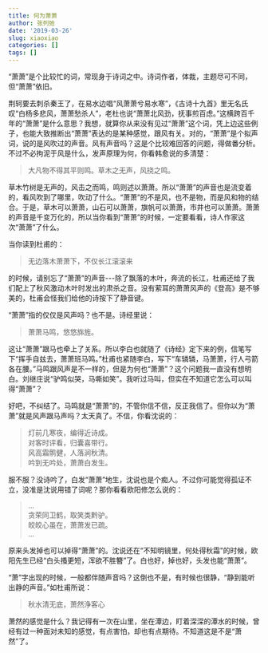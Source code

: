 ```yaml
---
title: 何为萧萧
author: 张列弛
date: '2019-03-26'
slug: xiaoxiao
categories: []
tags: []
---
```


“萧萧”是个比较忙的词，常现身于诗词之中。诗词作者，体裁，主题尽可不同，但“萧萧”依旧。  

荆轲要去刺杀秦王了，在易水边唱“风萧萧兮易水寒”，《古诗十九首》里无名氏叹“白杨多悲风，萧萧愁杀人”，老杜也说“萧萧北风劲，抚事煎百虑。”这横跨百千年的“萧萧”是什么意思？我想，就算你从来没有见过“萧萧”这个词，凭上边这些例子，也能大致推断出“萧萧”表达的是某种感觉，跟风有关。对的，“萧萧”是个拟声词，说的是风吹过的声音。风有声音吗？这是个比较难回答的问题，得做番分析。不过不必拘泥于风是什么，发声原理为何，你看韩愈说的多清楚：

> 大凡物不得其平则鸣。草木之无声，风挠之鸣。  

草木竹树是无声的，风击之而鸣，鸣则述以萧萧。所以“萧萧”的声音也是流变着的，看风吹到了哪里，吹动了什么。“萧萧”的不是风，也不是物，而是风和物的结合。于是，草木可以萧萧，山石可以萧萧，旗帆可以萧萧，市井也可以萧萧。萧萧的声音是千变万化的，所以当你看到“萧萧”的时候，一定要看看，诗人作家这次“萧萧”了什么。   

当你读到杜甫的：

> 无边落木萧萧下，不仅长江滚滚来   

的时候，请别忘了“萧萧”的声音---除了飘落的木叶，奔流的长江，杜甫还给了我们配上了秋风激动木叶时发出的肃杀之音。没有萦耳的萧萧风声的《登高》是不够美的，杜甫会怪我们给他的诗按下了静音键。      

“萧萧”指的仅仅是风声吗？也不是。诗经里说：

> 萧萧马鸣，悠悠旆旌。  

这让“萧萧”跟马也牵上了关系。所以李白也就随了《诗经》定下来的例，信笔写下“挥手自兹去，萧萧班马鸣。”杜甫也紧随李白，写下“车辚辚，马萧萧，行人弓箭各在腰。”马鸣跟风声是不一样的，但是为何也“萧萧”？这个问题我一直没有想明白。刘继庄说“驴鸣似哭，马嘶如笑”。我听过马叫，但实在不知道它怎么可以叫得“萧萧”？  
 
好吧，不纠结了。马鸣就是“萧萧”的，不管你信不信，反正我信了。但你以为“萧萧”就是风声跟马声吗？太天真了。不信，你看沈说的：

> 灯前几寒夜，编得近诗成。  
对客时评看，归囊喜带行。  
风高霜鹘健，人落涧秋清。  
吟到无吟处，萧萧白发生。  

服不服？没诗吟了，白发“萧萧”地生，沈说也是个痴人。不过你可能觉得孤证不立，没准是沈说用错了词呢？那你看看欧阳修怎么说的：

> ...  
贪荣同卫鹤，取笑类黔驴。  
皎皎心虽在，萧萧发已疏。  
...

原来头发掉也可以掉得“萧萧”的。沈说还在“不知明镜里，何处得秋霜”的时候，欧阳先生已经“白头搔更短，浑欲不胜簪”了。白也好，掉也好，头发也能“萧萧”。  

“萧”字出现的时候，一般都伴随声音吗？这倒也不是，有时候也很静，“静到能听出静的声音。”如杜甫所说：

> 秋水清无底，萧然浄客心  

萧然的感觉是什么？我记得有一次在山里，坐在潭边，盯着深深的潭水的时候，曾经有过一种面对未知的感觉，有点害怕，却也有点期待。不知道这是不是“萧然”了。   









